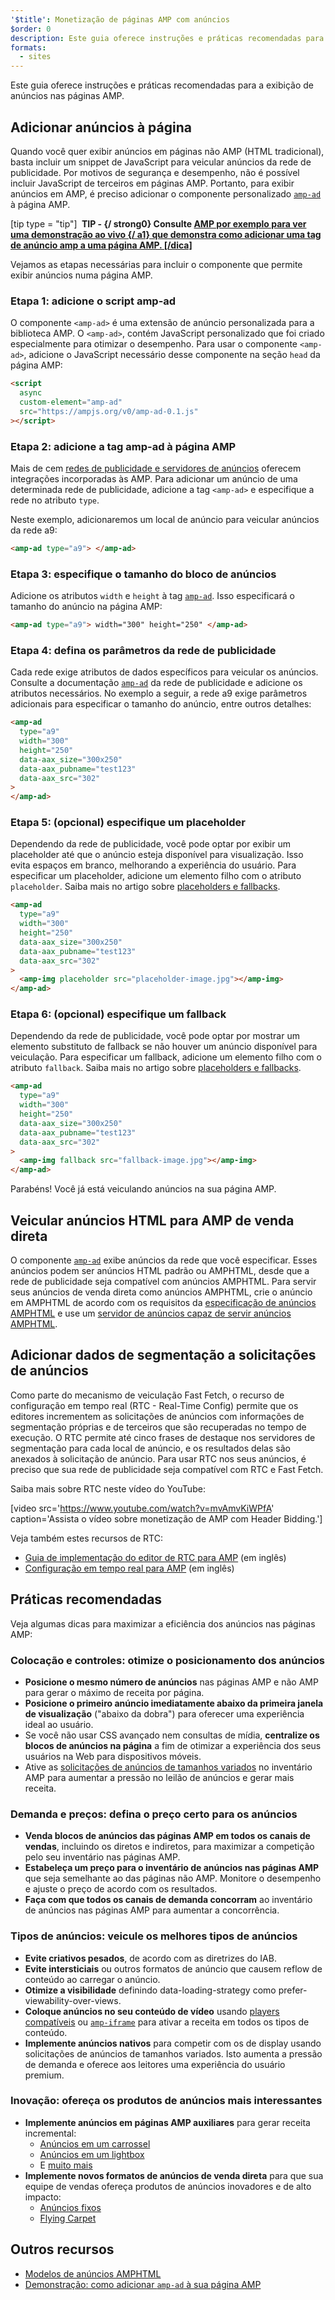```yaml
---
'$title': Monetização de páginas AMP com anúncios
$order: 0
description: Este guia oferece instruções e práticas recomendadas para a exibição de anúncios nas páginas AMP. Portanto, para exibir anúncios em AMP, é preciso adicionar o componente personalizado amp-ad....
formats:
  - sites
---
```


Este guia oferece instruções e práticas recomendadas para a exibição de anúncios nas páginas AMP.

## Adicionar anúncios à página

Quando você quer exibir anúncios em páginas não AMP (HTML tradicional), basta incluir um snippet de JavaScript para veicular anúncios da rede de publicidade. Por motivos de segurança e desempenho, não é possível incluir JavaScript de terceiros em páginas AMP. Portanto, para exibir anúncios em AMP, é preciso adicionar o componente personalizado [`amp-ad`](../../../../documentation/components/reference/amp-ad.md) à página AMP.

[tip type = "tip"] **&nbsp;TIP - {/ strong0} Consulte [ AMP por exemplo para ver uma demonstração ao vivo {/ a1} que demonstra como adicionar uma tag de anúncio amp a uma página AMP. [/dica]](../../../../documentation/components/reference/amp-ad.md)**

Vejamos as etapas necessárias para incluir o componente que permite exibir anúncios numa página AMP.

### Etapa 1: adicione o script amp-ad

O componente `<amp-ad>` é uma extensão de anúncio personalizada para a biblioteca AMP. O `<amp-ad>`, contém JavaScript personalizado que foi criado especialmente para otimizar o desempenho. Para usar o componente `<amp-ad>`, adicione o JavaScript necessário desse componente na seção `head` da página AMP:

```html
<script
  async
  custom-element="amp-ad"
  src="https://ampjs.org/v0/amp-ad-0.1.js"
></script>
```

### Etapa 2: adicione a tag amp-ad à página AMP

Mais de cem [redes de publicidade e servidores de anúncios](ads_vendors.md) oferecem integrações incorporadas às AMP. Para adicionar um anúncio de uma determinada rede de publicidade, adicione a tag `<amp-ad>` e especifique a rede no atributo `type`.

Neste exemplo, adicionaremos um local de anúncio para veicular anúncios da rede a9:

```html
<amp-ad type="a9"> </amp-ad>
```

### Etapa 3: especifique o tamanho do bloco de anúncios

Adicione os atributos `width` e `height` à tag [`amp-ad`](../../../../documentation/components/reference/amp-ad.md). Isso especificará o tamanho do anúncio na página AMP:

```html
<amp-ad type="a9"> width="300" height="250" </amp-ad>
```

### Etapa 4: defina os parâmetros da rede de publicidade

Cada rede exige atributos de dados específicos para veicular os anúncios. Consulte a documentação [`amp-ad`](../../../../documentation/components/reference/amp-ad.md) da rede de publicidade e adicione os atributos necessários. No exemplo a seguir, a rede a9 exige parâmetros adicionais para especificar o tamanho do anúncio, entre outros detalhes:

```html
<amp-ad
  type="a9"
  width="300"
  height="250"
  data-aax_size="300x250"
  data-aax_pubname="test123"
  data-aax_src="302"
>
</amp-ad>
```

### Etapa 5: (opcional) especifique um placeholder

Dependendo da rede de publicidade, você pode optar por exibir um placeholder até que o anúncio esteja disponível para visualização. Isso evita espaços em branco, melhorando a experiência do usuário. Para especificar um placeholder, adicione um elemento filho com o atributo `placeholder`. Saiba mais no artigo sobre [placeholders e fallbacks](../../../../documentation/guides-and-tutorials/develop/style_and_layout/placeholders.md).

```html
<amp-ad
  type="a9"
  width="300"
  height="250"
  data-aax_size="300x250"
  data-aax_pubname="test123"
  data-aax_src="302"
>
  <amp-img placeholder src="placeholder-image.jpg"></amp-img>
</amp-ad>
```

### Etapa 6: (opcional) especifique um fallback

Dependendo da rede de publicidade, você pode optar por mostrar um elemento substituto de fallback se não houver um anúncio disponível para veiculação. Para especificar um fallback, adicione um elemento filho com o atributo `fallback`. Saiba mais no artigo sobre [placeholders e fallbacks](../../../../documentation/guides-and-tutorials/develop/style_and_layout/placeholders.md).

```html
<amp-ad
  type="a9"
  width="300"
  height="250"
  data-aax_size="300x250"
  data-aax_pubname="test123"
  data-aax_src="302"
>
  <amp-img fallback src="fallback-image.jpg"></amp-img>
</amp-ad>
```

Parabéns! Você já está veiculando anúncios na sua página AMP.

## Veicular anúncios HTML para AMP de venda direta

O componente [`amp-ad`](../../../../documentation/components/reference/amp-ad.md) exibe anúncios da rede que você especificar. Esses anúncios podem ser anúncios HTML padrão ou AMPHTML, desde que a rede de publicidade seja compatível com anúncios AMPHTML. Para servir seus anúncios de venda direta como anúncios AMPHTML, crie o anúncio em AMPHTML de acordo com os requisitos da [especificação de anúncios AMPHTML](../../../../documentation/guides-and-tutorials/learn/a4a_spec.md) e use um [servidor de anúncios capaz de servir anúncios AMPHTML](https://github.com/ampproject/amphtml/blob/main/ads/google/a4a/docs/a4a-readme.md#publishers).

## Adicionar dados de segmentação a solicitações de anúncios

Como parte do mecanismo de veiculação Fast Fetch, o recurso de configuração em tempo real (RTC - Real-Time Config) permite que os editores incrementem as solicitações de anúncios com informações de segmentação próprias e de terceiros que são recuperadas no tempo de execução. O RTC permite até cinco frases de destaque nos servidores de segmentação para cada local de anúncio, e os resultados delas são anexados à solicitação de anúncio. Para usar RTC nos seus anúncios, é preciso que sua rede de publicidade seja compatível com RTC e Fast Fetch.

Saiba mais sobre RTC neste vídeo do YouTube:

[video src='https://www.youtube.com/watch?v=mvAmvKiWPfA' caption='Assista o vídeo sobre monetização de AMP com Header Bidding.']

Veja também estes recursos de RTC:

- [Guia de implementação do editor de RTC para AMP](https://github.com/ampproject/amphtml/blob/main/extensions/amp-a4a/rtc-publisher-implementation-guide.md) (em inglês)
- [Configuração em tempo real para AMP](https://github.com/ampproject/amphtml/blob/main/extensions/amp-a4a/rtc-documentation.md) (em inglês)

## Práticas recomendadas

Veja algumas dicas para maximizar a eficiência dos anúncios nas páginas AMP:

### Colocação e controles: otimize o posicionamento dos anúncios

- **Posicione o mesmo número de anúncios** nas páginas AMP e não AMP para gerar o máximo de receita por página.
- **Posicione o primeiro anúncio imediatamente abaixo da primeira janela de visualização** ("abaixo da dobra") para oferecer uma experiência ideal ao usuário.
- Se você não usar CSS avançado nem consultas de mídia, **centralize os blocos de anúncios na página** a fim de otimizar a experiência dos seus usuários na Web para dispositivos móveis.
- Ative as [solicitações de anúncios de tamanhos variados](https://github.com/ampproject/amphtml/blob/main/ads/README.md#support-for-multi-size-ad-requests) no inventário AMP para aumentar a pressão no leilão de anúncios e gerar mais receita.

### Demanda e preços: defina o preço certo para os anúncios

- **Venda blocos de anúncios das páginas AMP em todos os canais de vendas**, incluindo os diretos e indiretos, para maximizar a competição pelo seu inventário nas páginas AMP.
- **Estabeleça um preço para o inventário de anúncios nas páginas AMP** que seja semelhante ao das páginas não AMP. Monitore o desempenho e ajuste o preço de acordo com os resultados.
- **Faça com que todos os canais de demanda concorram** ao inventário de anúncios nas páginas AMP para aumentar a concorrência.

### Tipos de anúncios: veicule os melhores tipos de anúncios

- **Evite criativos pesados**, de acordo com as <a>diretrizes do IAB</a>.
- **Evite intersticiais** ou outros formatos de anúncio que causem reflow de conteúdo ao carregar o anúncio.
- **Otimize a visibilidade** definindo data-loading-strategy como prefer-viewability-over-views.
- **Coloque anúncios no seu conteúdo de vídeo** usando [players compatíveis](../../../../documentation/components/index.html#media) ou [`amp-iframe`](../../../../documentation/components/reference/amp-iframe.md) para ativar a receita em todos os tipos de conteúdo.
- **Implemente anúncios nativos** para competir com os de display usando solicitações de anúncios de tamanhos variados. Isto aumenta a pressão de demanda e oferece aos leitores uma experiência do usuário premium.

### Inovação: ofereça os produtos de anúncios mais interessantes

- **Implemente anúncios em páginas AMP auxiliares** para gerar receita incremental:
  - [Anúncios em um carrossel](../../../../documentation/examples/documentation/Carousel_Ad.html)
  - [Anúncios em um lightbox](../../../../documentation/examples/documentation/Lightbox_Ad.html)
  - E [muito mais](../../../../documentation/examples/index.html)
- **Implemente novos formatos de anúncios de venda direta** para que sua equipe de vendas ofereça produtos de anúncios inovadores e de alto impacto:
  - [Anúncios fixos](../../../../documentation/examples/documentation/amp-sticky-ad.html)
  - [Flying Carpet](../../../../documentation/examples/documentation/amp-fx-flying-carpet.html)

## Outros recursos

- [Modelos de anúncios AMPHTML](../../../../documentation/examples/index.html)
- [Demonstração: como adicionar `amp-ad` à sua página AMP](../../../../documentation/components/reference/amp-ad.md)
